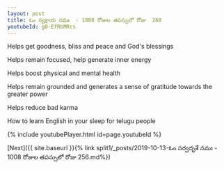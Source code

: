 ```yaml
---
layout: post
title: ఓం స్వక్షాయ నమః  - 1008 రోజుల తపస్సులో రోజు  268
youtubeId: g0-EfRbMRcs
---
```

 
 
Helps get goodness, bliss and peace and God's blessings
 
Helps remain focused, help generate inner energy 
 
Helps boost physical and mental health 
 
Helps remain grounded and generates a sense of gratitude towards the greater power 
 
Helps reduce bad karma
 
How to learn English in your sleep for telugu people
 
 
 
 


{% include youtubePlayer.html id=page.youtubeId %}
 
[Next]({{ site.baseurl }}{% link split1/_posts/2019-10-13-ఓం సర్వదృశే నమః  - 1008 రోజుల తపస్సులో రోజు  256.md%})
 
